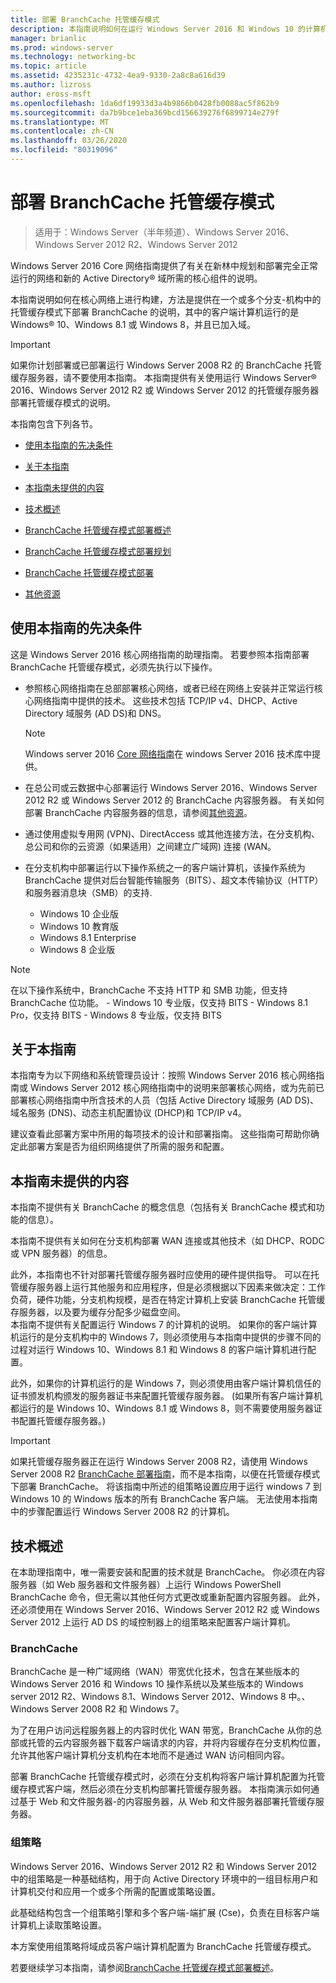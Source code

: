 ```yaml
---
title: 部署 BranchCache 托管缓存模式
description: 本指南说明如何在运行 Windows Server 2016 和 Windows 10 的计算机上以托管缓存模式部署 BranchCache
manager: brianlic
ms.prod: windows-server
ms.technology: networking-bc
ms.topic: article
ms.assetid: 4235231c-4732-4ea9-9330-2a8c8a616d39
ms.author: lizross
author: eross-msft
ms.openlocfilehash: 1da6df19933d3a4b9866b0428fb0088ac5f862b9
ms.sourcegitcommit: da7b9bce1eba369bcd156639276f6899714e279f
ms.translationtype: MT
ms.contentlocale: zh-CN
ms.lasthandoff: 03/26/2020
ms.locfileid: "80319096"
---
```

# <a name="deploy-branchcache-hosted-cache-mode"></a>部署 BranchCache 托管缓存模式

>适用于：Windows Server（半年频道）、Windows Server 2016、Windows Server 2012 R2、Windows Server 2012

Windows Server 2016 Core 网络指南提供了有关在新林中规划和部署完全正常运行的网络和新的 Active Directory&reg; 域所需的核心组件的说明。

本指南说明如何在核心网络上进行构建，方法是提供在一个或多个分支\-机构中的托管缓存模式下部署 BranchCache 的说明，其中的客户端计算机运行的是 Windows&reg; 10、Windows 8.1 或 Windows 8，并且已加入域。

>[!IMPORTANT]
>如果你计划部署或已部署运行 Windows Server 2008 R2 的 BranchCache 托管缓存服务器，请不要使用本指南。 本指南提供有关使用运行 Windows Server&reg; 2016、Windows Server 2012 R2 或 Windows Server 2012 的托管缓存服务器部署托管缓存模式的说明。

本指南包含下列各节。

- [使用本指南的先决条件](#bkmk_pre)

- [关于本指南](#bkmk_about)

- [本指南未提供的内容](#bkmk_not)

- [技术概述](#bkmk_tech)

- [BranchCache 托管缓存模式部署概述](2-Bc-Hcm-Deploy-Overview.md)

- [BranchCache 托管缓存模式部署规划](3-Bc-Hcm-Plan.md)

- [BranchCache 托管缓存模式部署](4-Bc-Hcm-Deployment.md)

- [其他资源](11-Bc-Hcm-additional-resources.md)

## <a name="prerequisites-for-using-this-guide"></a><a name="bkmk_pre"></a>使用本指南的先决条件

这是 Windows Server 2016 核心网络指南的助理指南。 若要参照本指南部署 BranchCache 托管缓存模式，必须先执行以下操作。

- 参照核心网络指南在总部部署核心网络，或者已经在网络上安装并正常运行核心网络指南中提供的技术。 这些技术包括 TCP\/IP v4、DHCP、Active Directory 域服务 \(AD DS\)和 DNS。

    > [!NOTE]
    > Windows server 2016 [Core 网络指南](https://technet.microsoft.com/windows-server-docs/networking/core-network-guide/core-network-guide)在 windows Server 2016 技术库中提供。  

- 在总公司或云数据中心部署运行 Windows Server 2016、Windows Server 2012 R2 或 Windows Server 2012 的 BranchCache 内容服务器。 有关如何部署 BranchCache 内容服务器的信息，请参阅[其他资源](11-Bc-Hcm-additional-resources.md)。

- 通过使用虚拟专用网 \(VPN\)、DirectAccess 或其他连接方法，在分支机构、总公司和你的云资源（如果适用）之间建立广域网\) 连接 \(WAN。

- 在分支机构中部署运行以下操作系统之一的客户端计算机，该操作系统为 BranchCache 提供对后台智能传输服务（BITS）、超文本传输协议（HTTP）和服务器消息块（SMB）的支持.
    - Windows 10 企业版
    - Windows 10 教育版
    - Windows 8.1 Enterprise
    - Windows 8 企业版

> [!NOTE]
> 在以下操作系统中，BranchCache 不支持 HTTP 和 SMB 功能，但支持 BranchCache 位功能。
>     - Windows 10 专业版，仅支持 BITS
>     - Windows 8.1 Pro，仅支持 BITS
>     - Windows 8 专业版，仅支持 BITS

## <a name="about-this-guide"></a><a name="bkmk_about"></a>关于本指南

本指南专为以下网络和系统管理员设计：按照 Windows Server 2016 核心网络指南或 Windows Server 2012 核心网络指南中的说明来部署核心网络，或为先前已部署核心网络指南中所含技术的人员（包括 Active Directory 域服务 \(AD DS\)、域名服务 \(DNS\)、动态主机配置协议 \(DHCP\)和 TCP\/IP v4。

建议查看此部署方案中所用的每项技术的设计和部署指南。 这些指南可帮助你确定此部署方案是否为组织网络提供了所需的服务和配置。

## <a name="what-this-guide-does-not-provide"></a><a name="bkmk_not"></a>本指南未提供的内容

本指南不提供有关 BranchCache 的概念信息（包括有关 BranchCache 模式和功能的信息）。  

本指南不提供有关如何在分支机构部署 WAN 连接或其他技术（如 DHCP、RODC 或 VPN 服务器）的信息。

此外，本指南也不针对部署托管缓存服务器时应使用的硬件提供指导。 可以在托管缓存服务器上运行其他服务和应用程序，但是必须根据以下因素来做决定：工作负荷，硬件功能，分支机构规模，是否在特定计算机上安装 BranchCache 托管缓存服务器，以及要为缓存分配多少磁盘空间。  
本指南不提供有关配置运行 Windows 7 的计算机的说明。 如果你的客户端计算机运行的是分支机构中的 Windows 7，则必须使用与本指南中提供的步骤不同的过程对运行 Windows 10、Windows 8.1 和 Windows 8 的客户端计算机进行配置。
  
此外，如果你的计算机运行的是 Windows 7，则必须使用由客户端计算机信任的证书颁发机构颁发的服务器证书来配置托管缓存服务器。 \(如果所有客户端计算机都运行的是 Windows 10、Windows 8.1 或 Windows 8，则不需要使用服务器证书配置托管缓存服务器。\) 
> [!IMPORTANT]
> 如果托管缓存服务器正在运行 Windows Server 2008 R2，请使用 Windows Server 2008 R2 [BranchCache 部署指南](https://technet.microsoft.com/library/ee649232(v=ws.10).aspx)，而不是本指南，以便在托管缓存模式下部署 BranchCache。 将该指南中所述的组策略设置应用于运行 windows 7 到 Windows 10 的 Windows 版本的所有 BranchCache 客户端。 无法使用本指南中的步骤配置运行 Windows Server 2008 R2 的计算机。

## <a name="technology-overviews"></a><a name="bkmk_tech"></a>技术概述

在本助理指南中，唯一需要安装和配置的技术就是 BranchCache。 你必须在内容服务器（如 Web 服务器和文件服务器）上运行 Windows PowerShell BranchCache 命令，但无需以其他任何方式更改或重新配置内容服务器。 此外，还必须使用在 Windows Server 2016、Windows Server 2012 R2 或 Windows Server 2012 上运行 AD DS 的域控制器上的组策略来配置客户端计算机。

### <a name="branchcache"></a>BranchCache

BranchCache 是一种广域网络（WAN）带宽优化技术，包含在某些版本的 Windows Server 2016 和 Windows 10 操作系统以及某些版本的 Windows server 2012 R2、Windows 8.1、Windows Server 2012、Windows 8 中。、Windows Server 2008 R2 和 Windows 7。

为了在用户访问远程服务器上的内容时优化 WAN 带宽，BranchCache 从你的总部或托管的云内容服务器下载客户端请求的内容，并将内容缓存在分支机构位置，允许其他客户端计算机分支机构在本地而不是通过 WAN 访问相同内容。

部署 BranchCache 托管缓存模式时，必须在分支机构将客户端计算机配置为托管缓存模式客户端，然后必须在分支机构部署托管缓存服务器。 本指南演示如何通过基于 Web 和文件服务器\-的内容服务器，从 Web 和文件服务器部署托管缓存服务器。

### <a name="group-policy"></a>组策略

Windows Server 2016、Windows Server 2012 R2 和 Windows Server 2012 中的组策略是一种基础结构，用于向 Active Directory 环境中的一组目标用户和计算机交付和应用一个或多个所需的配置或策略设置。 

此基础结构包含一个组策略引擎和多个客户端\-端扩展 \(Cse\)，负责在目标客户端计算机上读取策略设置。

本方案使用组策略将域成员客户端计算机配置为 BranchCache 托管缓存模式。

若要继续学习本指南，请参阅[BranchCache 托管缓存模式部署概述](2-Bc-Hcm-Deploy-Overview.md)。
